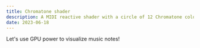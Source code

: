 ```yaml
---
title: Chromatone shader
description: A MIDI reactive shader with a circle of 12 Chromatone colored glowing notes.
date: 2023-06-18
---
```




<script setup>
import { defineClientComponent } from 'vitepress'

const ExpShader = defineClientComponent(() => {
  return import('./ExpShader.vue')
})

</script>

<ExpShader></ExpShader>

Let's use GPU power to visualize music notes!